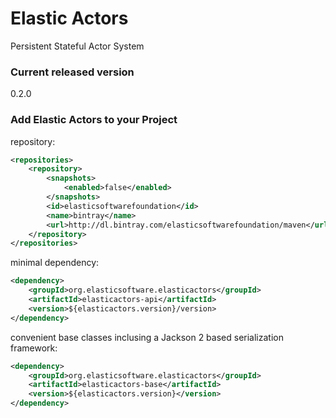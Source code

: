 Elastic Actors
=============

Persistent Stateful Actor System

### Current released version

0.2.0

### Add Elastic Actors to your Project

repository:
```xml
<repositories>
    <repository>
        <snapshots>
            <enabled>false</enabled>
        </snapshots>
        <id>elasticsoftwarefoundation</id>
        <name>bintray</name>
        <url>http://dl.bintray.com/elasticsoftwarefoundation/maven</url>
    </repository>
</repositories>
```
minimal dependency:
```xml
<dependency>
    <groupId>org.elasticsoftware.elasticactors</groupId>
    <artifactId>elasticactors-api</artifactId>
    <version>${elasticactors.version}/version>
</dependency>
```
convenient base classes inclusing a Jackson 2 based serialization framework:
```xml
<dependency>
    <groupId>org.elasticsoftware.elasticactors</groupId>
    <artifactId>elasticactors-base</artifactId>
    <version>${elasticactors.version}</version>
</dependency>
```








